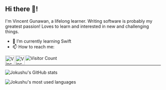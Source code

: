 ## Hi there 👋!

I'm Vincent Gunawan, a lifelong learner. Writing software is probably my greatest passion! Loves to learn and interested in new and challenging things.

- 🌱 I’m currently learning Swift
- 📫 How to reach me:
<a href="https://www.linkedin.com/in/gnwnvincent/">
  <img align="left" alt="Vincent's LinkedIn" width="30px" src="https://raw.githubusercontent.com/peterthehan/peterthehan/master/assets/linkedin.svg" />
</a>
</a>
<a href="mailto:gnwnvincent@gmail.com">
  <img align="left" alt="Vincent's Gmail" width="30px" src="https://user-images.githubusercontent.com/70984049/131291665-9107db2e-7437-4d90-b509-ea63c5eb38c1.png" />
</a>

![Visitor Count](https://visitor-badge.glitch.me/badge?page_id=maskedEnigma)

---

![Jokushu's GitHub stats](https://github-readme-stats.vercel.app/api?username=maskedEnigma&show_icons=true&theme=radical)

![Jokushu's most used languages](https://github-readme-stats.vercel.app/api/top-langs/?username=maskedEnigma&layout=compact)
